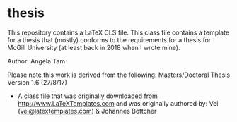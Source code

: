 # thesis

This repository contains a LaTeX CLS file. This class file contains a template for a thesis that (mostly) conforms to the requirements for a thesis for McGill University (at least back in 2018 when I wrote mine).

Author: Angela Tam

Please note this work is derived from the following: 
Masters/Doctoral Thesis Version 1.6 (27/8/17)
- A class file that was originally downloaded from http://www.LaTeXTemplates.com and was originally authored by: Vel (vel@latextemplates.com) & Johannes Böttcher
